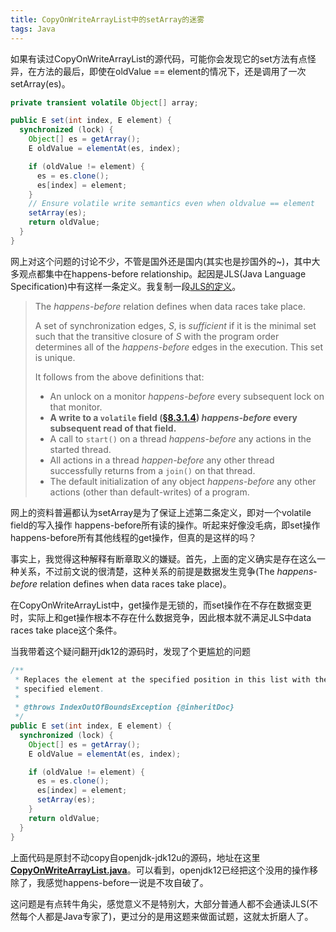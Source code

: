 ```yaml
---
title: CopyOnWriteArrayList中的setArray的迷雾
tags: Java
---
```


如果有读过CopyOnWriteArrayList的源代码，可能你会发现它的set方法有点怪异，在方法的最后，即使在oldValue == element的情况下，还是调用了一次setArray(es)。

```java
private transient volatile Object[] array;

public E set(int index, E element) {
  synchronized (lock) {
    Object[] es = getArray();
    E oldValue = elementAt(es, index);

    if (oldValue != element) {
      es = es.clone();
      es[index] = element;
    }
    // Ensure volatile write semantics even when oldvalue == element
    setArray(es);
    return oldValue;
  }
}
```

网上对这个问题的讨论不少，不管是国外还是国内(其实也是抄国外的~)，其中大多观点都集中在happens-before relationship。起因是JLS(Java Language Specification)中有这样一条定义。我复制一段[JLS的定义](https://docs.oracle.com/javase/specs/jls/se8/html/jls-17.html#jls-17.4.5)。

> The *happens-before* relation defines when data races take place.
>
> A set of synchronization edges, *S*, is *sufficient* if it is the minimal set such that the transitive closure of *S* with the program order determines all of the *happens-before* edges in the execution. This set is unique.
>
> It follows from the above definitions that:
>
> - An unlock on a monitor *happens-before* every subsequent lock on that monitor.
> - **A write to a `volatile` field ([§8.3.1.4](https://docs.oracle.com/javase/specs/jls/se8/html/jls-8.html#jls-8.3.1.4)) *happens-before* every subsequent read of that field.**
> - A call to `start()` on a thread *happens-before* any actions in the started thread.
> - All actions in a thread *happen-before* any other thread successfully returns from a `join()` on that thread.
> - The default initialization of any object *happens-before* any other actions (other than default-writes) of a program.

网上的资料普遍都认为setArray是为了保证上述第二条定义，即对一个volatile field的写入操作 happens-before所有读的操作。听起来好像没毛病，即set操作happens-before所有其他线程的get操作，但真的是这样的吗？

事实上，我觉得这种解释有断章取义的嫌疑。首先，上面的定义确实是存在这么一种关系，不过前文说的很清楚，这种关系的前提是数据发生竞争(The *happens-before* relation defines when data races take place)。

在CopyOnWriteArrayList中，get操作是无锁的，而set操作在不存在数据变更时，实际上和get操作根本不存在什么数据竞争，因此根本就不满足JLS中data races take place这个条件。

当我带着这个疑问翻开jdk12的源码时，发现了个更尴尬的问题

```java
/**
 * Replaces the element at the specified position in this list with the
 * specified element.
 *
 * @throws IndexOutOfBoundsException {@inheritDoc}
 */
public E set(int index, E element) {
  synchronized (lock) {
    Object[] es = getArray();
    E oldValue = elementAt(es, index);

    if (oldValue != element) {
      es = es.clone();
      es[index] = element;
      setArray(es);
    }
    return oldValue;
  }
}
```

上面代码是原封不动copy自openjdk-jdk12u的源码，地址在这里[**CopyOnWriteArrayList.java**](https://github.com/AdoptOpenJDK/openjdk-jdk12u/blob/master/src/java.base/share/classes/java/util/concurrent/CopyOnWriteArrayList.java)。可以看到，openjdk12已经把这个没用的操作移除了，我感觉happens-before一说是不攻自破了。

这问题是有点转牛角尖，感觉意义不是特别大，大部分普通人都不会通读JLS(不然每个人都是Java专家了)，更过分的是用这题来做面试题，这就太折磨人了。


